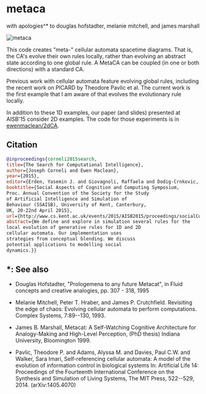 metaca
======
with apologies^* to douglas hofstadter, melanie mitchell, and james marshall

![metaca](http://metameso.org/~joe/timesCA.png "MetaCA")

This code creates "meta-" cellular automata spacetime diagrams.  That
is, the CA's evolve their own rules locally, rather than evolving an
abstract state according to one global rule.  A MetaCA can be coupled
(in one or both directions) with a standard CA.

Previous work with cellular automata feature evolving global rules,
including the recent work on PICARD by Theodore Pavlic et al.  The
current work is the first example that I am aware of that evolves the
evolutionary rule locally.

In addition to these 1D examples, our paper (and slides) presented at
AISB'15 consider 2D examples.  The code for those experiments is in
[ewenmaclean/2dCA](https://github.com/ewenmaclean/2dCA).

## Citation

``` bibtex
@inproceedings{corneli2015search,
title={The Search for Computational Intelligence},
author={Joseph Corneli and Ewen Maclean},
year={2015},
editor={Erden, Yasemin J. and Giovagnoli, Raffaela and Dodig-Crnkovic, Gordana},
booktitle={Social Aspects of Cognition and Computing Symposium,
Proc. Annual Convention of the Society for the Study
of Artificial Intelligence and Simulation of
Behaviour (SSAISB), University of Kent, Canterbury,
UK, 20-22nd April 2015},
url={http://www.cs.kent.ac.uk/events/2015/AISB2015/proceedings/socialComp/papers/SACCS-AISB2015_submission_6.pdf},
abstract={We define and explore in simulation several rules for the
local evolution of generative rules for 1D and 2D
cellular automata. Our implementation uses
strategies from conceptual blending. We discuss
potential applications to modelling social
dynamics.}}
```

## *: See also

- Douglas Hofstadter, "Prologemena to any future Metacat", in Fluid concepts and creative analogies, pp. 307 - 318, 1995

- Melanie Mitchell, Peter T. Hraber, and James P. Crutchfield. Revisiting the edge of chaos: Evolving cellular automata to perform computations. Complex Systems, 7:89--130, 1993.

- James B. Marshall, Metacat: A Self-Watching Cognitive Architecture for Analogy-Making and High-Level Perception, (PhD thesis) Indiana University, Bloomington 1999.

- Pavlic, Theodore P. and Adams, Alyssa M. and Davies, Paul C.W. and Walker, Sara Imari, Self-referencing cellular automata: A model of the evolution of information control in biological systems In: Artificial Life 14: Proceedings of the Fourteenth International Conference on the Synthesis and Simulation of Living Systems, The MIT Press, 522--529, 2014. (arXiv:1405.4070)
